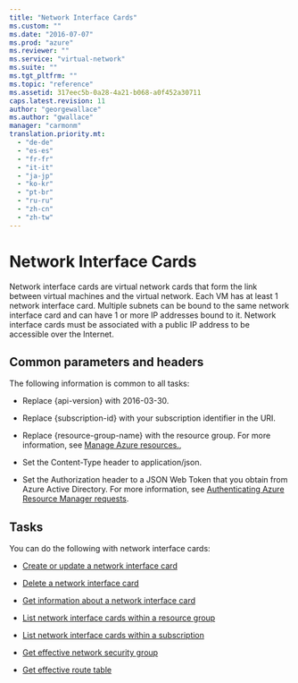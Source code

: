 ```yaml
---
title: "Network Interface Cards"
ms.custom: ""
ms.date: "2016-07-07"
ms.prod: "azure"
ms.reviewer: ""
ms.service: "virtual-network"
ms.suite: ""
ms.tgt_pltfrm: ""
ms.topic: "reference"
ms.assetid: 317eec5b-0a28-4a21-b068-a0f452a30711
caps.latest.revision: 11
author: "georgewallace"
ms.author: "gwallace"
manager: "carmonm"
translation.priority.mt: 
  - "de-de"
  - "es-es"
  - "fr-fr"
  - "it-it"
  - "ja-jp"
  - "ko-kr"
  - "pt-br"
  - "ru-ru"
  - "zh-cn"
  - "zh-tw"
---
```

# Network Interface Cards
Network interface cards are virtual network cards that form the link between virtual machines and the virtual network. Each VM has at least 1 network interface card. Multiple subnets can be bound to the same network interface card and can have 1 or more IP addresses bound to it. Network interface cards must be associated with a public IP address to be accessible over the Internet.  
  
##  <a name="bk_common"></a> Common parameters and headers  
 The following information is common to all tasks:  
  
-   Replace {api-version} with 2016-03-30.  
  
-   Replace {subscription-id} with your subscription identifier in the URI.  
  
-   Replace {resource-group-name} with the resource group. For more information, see [Manage Azure resources.](http://azure.microsoft.com/documentation/articles/azure-preview-portal-using-resource-groups),  
  
-   Set the Content-Type header to application/json.  
  
-   Set the Authorization header to a JSON Web Token that you obtain from Azure Active Directory. For more information, see [Authenticating Azure Resource Manager requests](../../index.md).  
  
## Tasks  
 You can do the following with network interface cards:  
  
-   [Create or update a network interface card](create-or-update-a-network-interface-card.md)  
  
-   [Delete a network interface card](delete-a-network-interface-card.md)  
  
-   [Get information about a network interface card](get-information-about-a-network-interface-card.md)  
  
-   [List network interface cards within a resource group](list-network-interface-cards-within-a-resource-group.md)  
  
-   [List network interface cards within a subscription](list-network-interface-cards-within-a-subscription.md)

-   [Get effective network security group](get-effective-network-security-group.md)

-   [Get effective route table](get-effective-route-table.md)